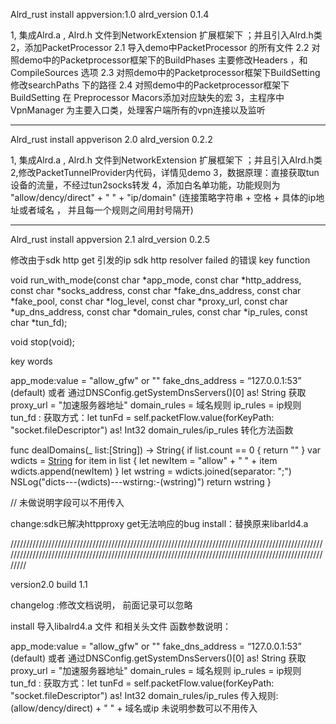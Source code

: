 

Alrd_rust  install  appversion:1.0 alrd_version 0.1.4

1, 集成Alrd.a , Alrd.h 文件到NetworkExtension 扩展框架下 ；并且引入Alrd.h类
2，添加PacketProcessor
   2.1 导入demo中PacketProcessor 的所有文件
   2.2 对照demo中的Packetprocessor框架下的BuildPhases 主要修改Headers ，和CompileSources 选项
   2.3 对照demo中的Packetprocessor框架下BuildSetting 修改searchPaths 下的路径 
   2.4 对照demo中的Packetprocessor框架下BuildSetting 在 Preprocessor Macors添加对应缺失的宏
3，主程序中VpnManager 为主要入口类，处理客户端所有的vpn连接以及监听

--------------------------------------------------------------------------------------------------------------


Alrd_rust install appverison 2.0 alrd_version 0.2.2

1, 集成Alrd.a , Alrd.h 文件到NetworkExtension 扩展框架下 ；并且引入Alrd.h类
2,修改PacketTunnelProvider内代码，详情见demo
3，数据原理：直接获取tun设备的流量，不经过tun2socks转发
4，添加白名单功能，功能规则为 "allow/dency/direct" + " " + "ip/domain"
(连接策略字符串 + 空格 + 具体的ip地址或者域名 ， 并且每一个规则之间用封号隔开)


------------------------------------------------------------------------------------------------------------

Alrd_rust install appversion 2.1 alrd_version 0.2.5

修改由于sdk http get 引发的ip sdk http resolver failed 的错误
key function
  
  
  void run_with_mode(const char *app_mode,
                     const char *http_address,
                     const char *socks_address,
                     const char *fake_dns_address,
                     const char *fake_pool,
                     const char *log_level,
                     const char *proxy_url,
                     const char *up_dns_address,
                     const char *domain_rules,
                     const char *ip_rules,
                     const char *tun_fd);
                   
   void stop(void);

key words 

app_mode:value = "allow_gfw" or ""
fake_dns_address =  “127.0.0.1:53” (default) 或者 通过DNSConfig.getSystemDnsServers()[0] as! String 获取
proxy_url = "加速服务器地址"
domain_rules = 域名规则
ip_rules = ip规则
tun_fd : 获取方式：let tunFd = self.packetFlow.value(forKeyPath: "socket.fileDescriptor") as! Int32
domain_rules/ip_rules 转化方法函数


func dealDomains(_ list:[String]) -> String{
    if  list.count == 0  {
        return ""
    }
    var wdicts = [String]()
    for item in list {
        let newItem = "allow" + " " +  item
        wdicts.append(newItem)
    }
    let wstring = wdicts.joined(separator: ";")
    NSLog("dicts---\(wdicts)---wstirng:-\(wstring)")
    return wstring
}

// 未做说明字段可以不用传入 

change:sdk已解决httpproxy get无法响应的bug
install：替换原来libarld4.a  


///////////////////////////////////////////////////////////////////////////////////////////////////////////////////////////////////////////////////////////////////////////////////////////////////////////

 version2.0 build 1.1
 
 changelog :修改文档说明， 前面记录可以忽略
 
 install 
  导入libalrd4.a 文件 和相关头文件
  函数参数说明：
  
  app_mode:value = "allow_gfw" or ""
  fake_dns_address =  “127.0.0.1:53” (default) 或者 通过DNSConfig.getSystemDnsServers()[0] as! String 获取
  proxy_url = "加速服务器地址"
  domain_rules = 域名规则
  ip_rules = ip规则
  tun_fd : 获取方式：let tunFd = self.packetFlow.value(forKeyPath: "socket.fileDescriptor") as! Int32
  domain_rules/ip_rules  传入规则: (allow/dency/direct) + " " + 域名或ip
  未说明参数可以不用传入
  
  
  
  
 

